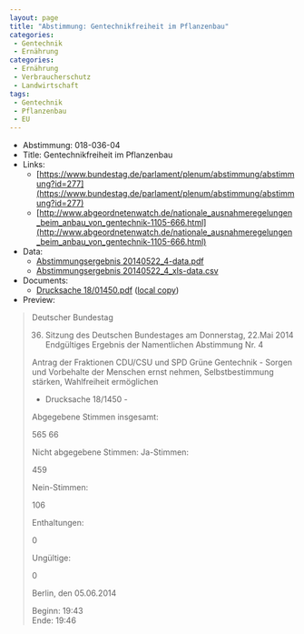 ```yaml
---
layout: page
title: "Abstimmung: Gentechnikfreiheit im Pflanzenbau"
categories:
 - Gentechnik
 - Ernährung
categories:
 - Ernährung
 - Verbraucherschutz
 - Landwirtschaft
tags:
 - Gentechnik
 - Pflanzenbau
 - EU
---
```


* Abstimmung: 018-036-04
* Title: Gentechnikfreiheit im Pflanzenbau
* Links: 
    * [https://www.bundestag.de/parlament/plenum/abstimmung/abstimmung?id=277](https://www.bundestag.de/parlament/plenum/abstimmung/abstimmung?id=277)
    * [http://www.abgeordnetenwatch.de/nationale_ausnahmeregelungen_beim_anbau_von_gentechnik-1105-666.html](http://www.abgeordnetenwatch.de/nationale_ausnahmeregelungen_beim_anbau_von_gentechnik-1105-666.html)
* Data: 
    * [Abstimmungsergebnis 20140522_4-data.pdf](/res/abstimmungsliste/20140522_4-data.pdf)
    * [Abstimmungsergebnis 20140522_4_xls-data.csv](/res/abstimmungsliste/analyses/20140522_4_xls-data.csv)
* Documents: 
    * [Drucksache 18/01450.pdf](http://dip21.bundestag.de/dip21/btd/18/014/1801450.pdf) ([local copy](/res/abstimmungsdaten/018-036-04/1801450.pdf))
* Preview: 
> Deutscher Bundestag
> 
> 36. Sitzung des Deutschen Bundestages
> am Donnerstag, 22.Mai 2014
> Endgültiges Ergebnis der Namentlichen Abstimmung Nr. 4
> 
> Antrag der Fraktionen CDU/CSU und SPD
> Grüne Gentechnik - Sorgen und Vorbehalte der Menschen ernst nehmen, Selbstbestimmung
> stärken, Wahlfreiheit ermöglichen
> - Drucksache 18/1450 -
> 
> Abgegebene Stimmen insgesamt:
> 
> 565
> 66
> 
> Nicht abgegebene Stimmen:
> Ja-Stimmen:
> 
> 459
> 
> Nein-Stimmen:
> 
> 106
> 
> Enthaltungen:
> 
> 0
> 
> Ungültige:
> 
> 0
> 
> Berlin, den 05.06.2014
> 
> Beginn: 19:43  
> Ende: 19:46

